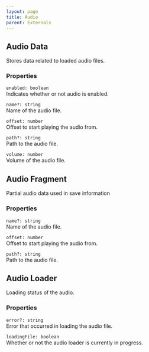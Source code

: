 ```yaml
---
layout: page
title: Audio
parent: Externals
---
```


## Audio Data

Stores data related to loaded audio files.

### Properties

`enabled: boolean`\
Indicates whether or not audio is enabled.

`name?: string`\
Name of the audio file.

`offset: number`\
Offset to start playing the audio from.

`path?: string`\
Path to the audio file.

`volume: number`\
Volume of the audio file.

## Audio Fragment

Partial audio data used in save information

### Properties

`name?: string`\
Name of the audio file.

`offset: number`\
Offset to start playing the audio from.

`path?: string`\
Path to the audio file.

## Audio Loader

Loading status of the audio.

### Properties

`error?: string`\
Error that occurred in loading the audio file.

`loadingFile: boolean`\
Whether or not the audio loader is currently in progress.